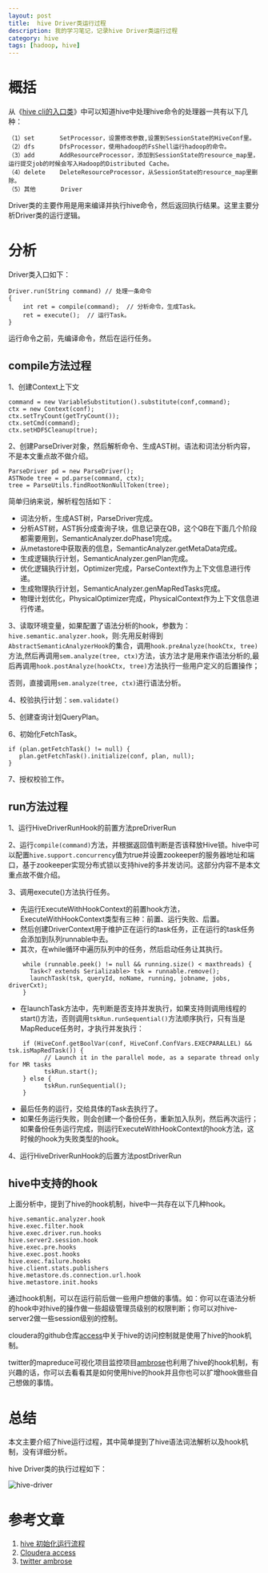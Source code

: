 ```yaml
---
layout: post
title:  hive Driver类运行过程
description: 我的学习笔记，记录hive Driver类运行过程
category: hive
tags: [hadoop, hive]
---
```


# 概括

从《[hive cli的入口类](hive/2013/08/21/hive-CliDriver/)》中可以知道hive中处理hive命令的处理器一共有以下几种：

	（1）set       SetProcessor，设置修改参数,设置到SessionState的HiveConf里。 
	（2）dfs       DfsProcessor，使用hadoop的FsShell运行hadoop的命令。 
	（3）add       AddResourceProcessor，添加到SessionState的resource_map里，运行提交job的时候会写入Hadoop的Distributed Cache。 
	（4）delete    DeleteResourceProcessor，从SessionState的resource_map里删除。 
	（5）其他       Driver 

Driver类的主要作用是用来编译并执行hive命令，然后返回执行结果。这里主要分析Driver类的运行逻辑。

<!-- more -->

# 分析

Driver类入口如下：

	Driver.run(String command) // 处理一条命令 
	{ 
	    int ret = compile(command);  // 分析命令，生成Task。 
	    ret = execute();  // 运行Task。 
	} 

运行命令之前，先编译命令，然后在运行任务。

## compile方法过程

1、创建Context上下文

	command = new VariableSubstitution().substitute(conf,command);
	ctx = new Context(conf);
	ctx.setTryCount(getTryCount());
	ctx.setCmd(command);
	ctx.setHDFSCleanup(true);

2、创建ParseDriver对象，然后解析命令、生成AST树。语法和词法分析内容，不是本文重点故不做介绍。

	ParseDriver pd = new ParseDriver();
	ASTNode tree = pd.parse(command, ctx);
	tree = ParseUtils.findRootNonNullToken(tree);

简单归纳来说，解析程包括如下：

- 词法分析，生成AST树，ParseDriver完成。 
- 分析AST树，AST拆分成查询子块，信息记录在QB，这个QB在下面几个阶段都需要用到，SemanticAnalyzer.doPhase1完成。 
- 从metastore中获取表的信息，SemanticAnalyzer.getMetaData完成。 
- 生成逻辑执行计划，SemanticAnalyzer.genPlan完成。 
- 优化逻辑执行计划，Optimizer完成，ParseContext作为上下文信息进行传递。 
- 生成物理执行计划，SemanticAnalyzer.genMapRedTasks完成。 
- 物理计划优化，PhysicalOptimizer完成，PhysicalContext作为上下文信息进行传递。

3、读取环境变量，如果配置了语法分析的hook，参数为：`hive.semantic.analyzer.hook`，则:先用反射得到`AbstractSemanticAnalyzerHook`的集合，调用`hook.preAnalyze(hookCtx, tree)`方法,然后再调用`sem.analyze(tree, ctx)`方法，该方法才是用来作语法分析的,最后再调用`hook.postAnalyze(hookCtx, tree)`方法执行一些用户定义的后置操作；

否则，直接调用`sem.analyze(tree, ctx)`进行语法分析。

4、校验执行计划：`sem.validate()`

5、创建查询计划QueryPlan。

6、初始化FetchTask。

	if (plan.getFetchTask() != null) {
	   plan.getFetchTask().initialize(conf, plan, null);
	}

7、授权校验工作。

## run方法过程

1、运行HiveDriverRunHook的前置方法preDriverRun

2、运行`compile(command)`方法，并根据返回值判断是否该释放Hive锁。hive中可以配置`hive.support.concurrency`值为true并设置zookeeper的服务器地址和端口，基于zookeeper实现分布式锁以支持hive的多并发访问。这部分内容不是本文重点故不做介绍。

3、调用execute()方法执行任务。

- 先运行ExecuteWithHookContext的前置hook方法，ExecuteWithHookContext类型有三种：前置、运行失败、后置。
- 然后创建DriverContext用于维护正在运行的task任务，正在运行的task任务会添加到队列runnable中去。
- 其次，在while循环中遍历队列中的任务，然后启动任务让其执行。

```
	while (runnable.peek() != null && running.size() < maxthreads) {
	  Task<? extends Serializable> tsk = runnable.remove();
	  launchTask(tsk, queryId, noName, running, jobname, jobs, driverCxt);
	}
```

- 在launchTask方法中，先判断是否支持并发执行，如果支持则调用线程的start()方法，否则调用`tskRun.runSequential()`方法顺序执行，只有当是MapReduce任务时，才执行并发执行：

```
	if (HiveConf.getBoolVar(conf, HiveConf.ConfVars.EXECPARALLEL) && tsk.isMapRedTask()) {
	      // Launch it in the parallel mode, as a separate thread only for MR tasks
	      tskRun.start();
	} else {
	      tskRun.runSequential();
	}
```

- 最后任务的运行，交给具体的Task去执行了。
- 如果任务运行失败，则会创建一个备份任务，重新加入队列，然后再次运行；如果备份任务运行完成，则运行ExecuteWithHookContext的hook方法，这时候的hook为失败类型的hook。

4、运行HiveDriverRunHook的后置方法postDriverRun

## hive中支持的hook

上面分析中，提到了hive的hook机制，hive中一共存在以下几种hook。

	hive.semantic.analyzer.hook
	hive.exec.filter.hook
	hive.exec.driver.run.hooks
	hive.server2.session.hook
	hive.exec.pre.hooks
	hive.exec.post.hooks
	hive.exec.failure.hooks
	hive.client.stats.publishers
	hive.metastore.ds.connection.url.hook
	hive.metastore.init.hooks

通过hook机制，可以在运行前后做一些用户想做的事情。如：你可以在语法分析的hook中对hive的操作做一些超级管理员级别的权限判断；你可以对hive-server2做一些session级别的控制。

cloudera的github仓库[access](https://github.com/cloudera/access)中关于hive的访问控制就是使用了hive的hook机制。

twitter的mapreduce可视化项目监控项目[ambrose](https://github.com/twitter/ambrose)也利用了hive的hook机制，有兴趣的话，你可以去看看其是如何使用hive的hook并且你也可以扩增hook做些自己想做的事情。

# 总结

本文主要介绍了hive运行过程，其中简单提到了hive语法词法解析以及hook机制，没有详细分析。

hive Driver类的执行过程如下：

![hive-driver](http://jc-resource.qiniudn.com/images/2013/hive-driver.jpg)


# 参考文章

1. [hive 初始化运行流程](http://www.cnblogs.com/end/archive/2012/12/19/2825320.html)
2. [Cloudera access](https://github.com/cloudera/access)
3. [twitter ambrose](https://github.com/twitter/ambrose)

